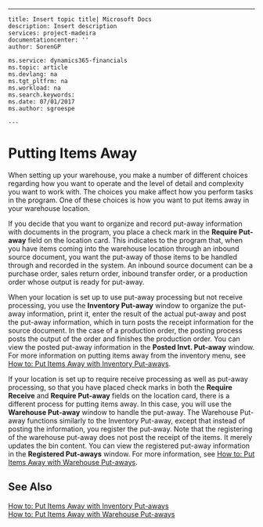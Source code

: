 ---
    title: Insert topic title| Microsoft Docs
    description: Insert description
    services: project-madeira
    documentationcenter: ''
    author: SorenGP

    ms.service: dynamics365-financials
    ms.topic: article
    ms.devlang: na
    ms.tgt_pltfrm: na
    ms.workload: na
    ms.search.keywords:
    ms.date: 07/01/2017
    ms.author: sgroespe

    ---
# Putting Items Away
When setting up your warehouse, you make a number of different choices regarding how you want to operate and the level of detail and complexity you want to work with. The choices you make affect how you perform tasks in the program. One of these choices is how you want to put items away in your warehouse location.  
  
 If you decide that you want to organize and record put-away information with documents in the program, you place a check mark in the **Require Put-away** field on the location card. This indicates to the program that, when you have items coming into the warehouse location through an inbound source document, you want the put-away of those items to be handled through and recorded in the system. An inbound source document can be a purchase order, sales return order, inbound transfer order, or a production order whose output is ready for put-away.  
  
 When your location is set up to use put-away processing but not receive processing, you use the **Inventory Put-away** window to organize the put-away information, print it, enter the result of the actual put-away and post the put-away information, which in turn posts the receipt information for the source document. In the case of a production order, the posting process posts the output of the order and finishes the production order. You can view the posted put-away information in the **Posted Invt. Put-away** window. For more information on putting items away from the inventory menu, see [How to: Put Items Away with Inventory Put-aways](../FullExperience/how-to-put-items-away-with-inventory-put-aways.md).  
  
 If your location is set up to require receive processing as well as put-away processing, so that you have placed check marks in both the **Require Receive** and **Require Put-away** fields on the location card, there is a different process for putting items away. In this case, you will use the **Warehouse Put-away** window to handle the put-away. The Warehouse Put-away functions similarly to the Inventory Put-away, except that instead of posting the information, you register the put-away. Note that the registering of the warehouse put-away does not post the receipt of the items. It merely updates the bin content. You can view the registered put-away information in the **Registered Put-aways** window. For more information, see [How to: Put Items Away with Warehouse Put-aways](../FullExperience/how-to-put-items-away-with-warehouse-put-aways.md).  
  
## See Also  
 [How to: Put Items Away with Inventory Put-aways](../FullExperience/how-to-put-items-away-with-inventory-put-aways.md)   
 [How to: Put Items Away with Warehouse Put-aways](../FullExperience/how-to-put-items-away-with-warehouse-put-aways.md)
